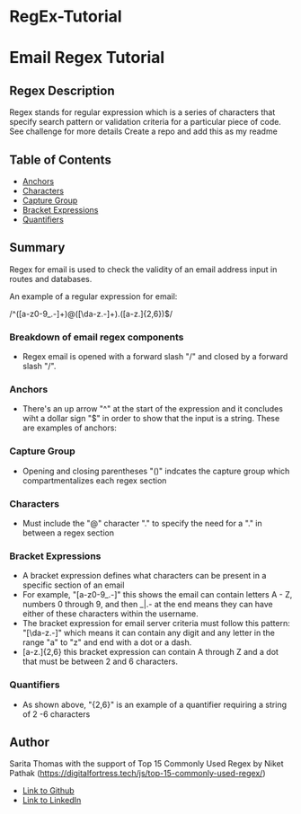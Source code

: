 # RegEx-Tutorial

# Email Regex Tutorial

## Regex Description 
Regex stands for regular expression which is a series of characters that specify search pattern or validation criteria for a particular piece of code.  See challenge for more details
Create a repo and add this as my readme

## Table of Contents

- [Anchors](#anchors)
- [Characters](#characters)
- [Capture Group](#capture-group)
- [Bracket Expressions](#bracket-expressions)
- [Quantifiers](#quantifiers)



## Summary
Regex for email is used to check the validity of an email address input in routes and databases. 

An example of a regular expression for email:

/^([a-z0-9_\.-]+)@([\da-z\.-]+)\.([a-z\.]{2,6})$/

### Breakdown of email regex components
* Regex email is opened with a forward slash "/" and closed by a forward slash "/".


### Anchors
* There's an up arrow "^" at the start of the expression and it concludes wiht a dollar sign "$" in order to show that the input is a string.  These are examples of anchors:

### Capture Group 
* Opening and closing parentheses "()" indcates the capture group which compartmentalizes each regex section

### Characters
* Must include the "@" character "\." to specify the need for a "." in between a regex section

### Bracket Expressions
* A bracket expression defines what characters can be present in a specific section of an email
* For example, "[a-z0-9_\.-]" this shows the email can contain letters A - Z, numbers 0 through 9, and then _|.- at the end means they can have either of these characters within the username.
* The bracket expression for email server criteria must follow this pattern: "[\da-z\.-]" which means it can contain any digit and any letter in the range "a" to "z" and end with a dot or a dash.
* [a-z\.]{2,6} this bracket expression can contain A through Z and a dot that must be between 2 and 6 characters.

### Quantifiers
* As shown above, "{2,6}" is an example of a quantifier requiring a string of 2 -6 characters

## Author

Sarita Thomas with the support of Top 15 Commonly Used Regex by Niket Pathak (https://digitalfortress.tech/js/top-15-commonly-used-regex/)

- [Link to Github](https://github.com/SDB14)
- [Link to LinkedIn](https://www.linkedin.com/in/sarita-thomas-85628730?lipi=urn%3Ali%3Apage%3Ad_flagship3_profile_view_base_contact_details%3BlfeODdIXSUqHh7obqStjWA%3D%3D)

